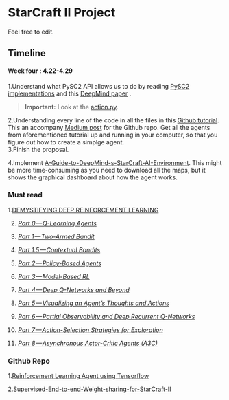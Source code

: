 # StarCraft II Project

Feel free to edit.




## Timeline

#### Week four : 4.22-4.29
1.Understand what PySC2 API allows us to do by reading [PySC2 implementations](https://github.com/deepmind/pysc2) and this [DeepMind paper](https://deepmind.com/documents/110/sc2le.pdf) . 

>  **Important:** Look at the [action.py](https://github.com/deepmind/pysc2/blob/cad5a011492372abf484bd7a8cc69e7ed24b8d8c/pysc2/lib/actions.py). <br/>

2.Understanding every line of the code in all the files in this [Github tutorial](https://github.com/skjb/pysc2-tutorial). This an accompany [Medium post](https://chatbotslife.com/building-a-basic-pysc2-agent-b109cde1477c) for the Github repo.
Get all the agents from aforementioned tutorial up and running in your computer, so that you figure out how to create a simplge agent.<br/>
3.Finish the proposal.

4.Implement [A-Guide-to-DeepMind-s-StarCraft-AI-Environment](https://github.com/llSourcell/A-Guide-to-DeepMinds-StarCraft-AI-Environment). This might be more time-consuming as you need to download all the maps, but it shows the graphical dashboard about how the agent works.



### Must read

1.[DEMYSTIFYING DEEP REINFORCEMENT LEARNING](http://neuro.cs.ut.ee/demystifying-deep-reinforcement-learning/)

2.  [_Part 0 — Q-Learning Agents_](https://medium.com/@awjuliani/simple-reinforcement-learning-with-tensorflow-part-0-q-learning-with-tables-and-neural-networks-d195264329d0)

3.  [_Part 1 — Two-Armed Bandit_](https://medium.com/@awjuliani/super-simple-reinforcement-learning-tutorial-part-1-fd544fab149)

4.  [_Part 1.5 — Contextual Bandits_](https://medium.com/@awjuliani/simple-reinforcement-learning-with-tensorflow-part-1-5-contextual-bandits-bff01d1aad9c#.uzs1axw0s)

6.  [_Part 2 — Policy-Based Agents_](https://medium.com/@awjuliani/super-simple-reinforcement-learning-tutorial-part-2-ded33892c724)

6.  [_Part 3 — Model-Based RL_](https://medium.com/@awjuliani/simple-reinforcement-learning-with-tensorflow-part-3-model-based-rl-9a6fe0cce99)

7.  [_Part 4 — Deep Q-Networks and Beyond_](https://medium.com/@awjuliani/simple-reinforcement-learning-with-tensorflow-part-4-deep-q-networks-and-beyond-8438a3e2b8df#.i2zpbmre8)

8.  [_Part 5 — Visualizing an Agent’s Thoughts and Actions_](https://medium.com/@awjuliani/simple-reinforcement-learning-with-tensorflow-part-5-visualizing-an-agents-thoughts-and-actions-4f27b134bb2a)

9.  [_Part 6 — Partial Observability and Deep Recurrent Q-Networks_](https://medium.com/emergent-future/simple-reinforcement-learning-with-tensorflow-part-6-partial-observability-and-deep-recurrent-q-68463e9aeefc#.9djtshpqo)

10.  [_Part 7 — Action-Selection Strategies for Exploration_](https://medium.com/emergent-future/simple-reinforcement-learning-with-tensorflow-part-7-action-selection-strategies-for-exploration-d3a97b7cceaf#.qfg7lqxpr)

11.  [_Part 8 — Asynchronous Actor-Critic Agents (A3C)_](https://medium.com/@awjuliani/simple-reinforcement-learning-with-tensorflow-part-8-asynchronous-actor-critic-agents-a3c-c88f72a5e9f2#.hg13tn9zw)

### Github Repo


 1.[Reinforcement Learning Agent using Tensorflow](https://github.com/xhujoy/pysc2-agents)
 
 
 2.[Supervised-End-to-end-Weight-sharing-for-StarCraft-II](https://github.com/tonybeltramelli/Supervised-End-to-end-Weight-sharing-for-StarCraft-II)
 
 
 
